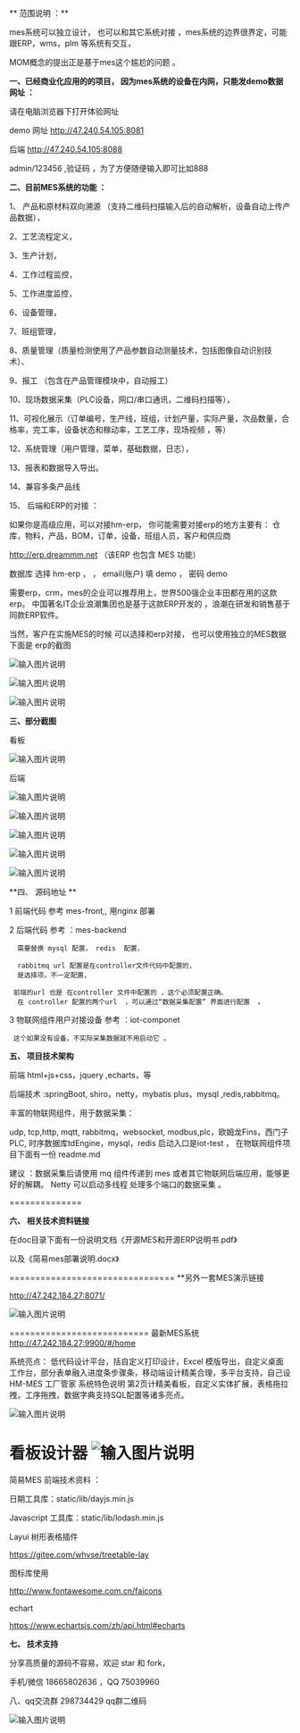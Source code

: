 ** 范围说明 ：** 

mes系统可以独立设计， 也可以和其它系统对接 ，mes系统的边界很界定，可能跟ERP，wms，plm 等系统有交互，

MOM概念的提出正是基于mes这个尴尬的问题 。


**一、已经商业化应用的的项目， 因为mes系统的设备在内网，只能发demo数据网址 ：** 

请在电脑浏览器下打开体验网址

demo  网址 http://47.240.54.105:8081

后端  http://47.240.54.105:8088 

 admin/123456   ,验证码 ，为了方便随便输入即可比如888

**二、目前MES系统的功能 ：** 

1、 产品和原材料双向溯源 （支持二维码扫描输入后的自动解析，设备自动上传产品数据），

2、工艺流程定义，

3、生产计划， 

4、工作过程监控，

5、工作进度监控，

6、设备管理，

7、班组管理，

8、质量管理（质量检测使用了产品参数自动测量技术，包括图像自动识别技术）、

9、报工 （包含在产品管理模块中，自动报工）

10、现场数据采集（PLC设备，网口/串口通讯，二维码扫描等），

11、可视化展示（订单编号，生产线，班组，计划产量，实际产量，次品数量，合格率，完工率，设备状态和稼动率，工艺工序，现场视频 ，等）

12、系统管理（用户管理，菜单，基础数据，日志），

13、报表和数据导入导出。

14、兼容多条产品线 

15、 后端和ERP的对接 ：

如果你是高级应用，可以对接hm-erp，
你可能需要对接erp的地方主要有：
仓库，物料，产品，BOM，订单，设备，班组人员，客户和供应商

http://erp.dreammm.net
（该ERP 也包含 MES 功能）

数据库  选择 hm-erp ，
  ，  email(账户) 填 demo ， 密码 demo

 需要erp，crm，mes的企业可以推荐用上，世界500强企业丰田都在用的这款erp。
 中国著名IT企业浪潮集团也是基于这款ERP开发的 ，浪潮在研发和销售基于同款ERP软件。

当然，客户在实施MES的时候 可以选择和erp对接， 也可以使用独立的MES数据 
下面是 erp的截图  

![输入图片说明](images/image-apps.png)

![输入图片说明](images/image-manfacture.png)


![输入图片说明](images/image-application.png)

**三、部分截图**

看板

![输入图片说明](images/image.png)


后端


![输入图片说明](images/image-order-gant.png)

![输入图片说明](images/image-daliy-plan.png)

![输入图片说明](images/image3.png)

![输入图片说明](images/image--%E6%95%B0%E6%8D%AE%E9%87%87%E9%9B%86%E9%85%8D%E7%BD%AE-%E7%BC%96%E8%BE%91.png)


![输入图片说明](images/image=product.png)

**四、 源码地址 **


1     前端代码 参考 mes-front,,  用nginx 部署

2   后端代码 参考 ：mes-backend  


      需要替换 mysql 配置， redis  配置，  

      rabbitmq url 配置是在controller文件代码中配置的，
      是选择项，不一定配置， 

     前端的url 也是 在controller 文件中配置的 ，这个必须配置正确。
      在 controller 配置的两个url  ，可以通过“数据采集配置” 界面进行配置  。

3   物联网组件用户对接设备  参考  ：iot-componet

     这个如果没有设备，不实际采集数据就不用启动它 。
     

**五、 项目技术架构**

前端    html+js+css，jquery ,echarts，等

后端技术 :springBoot, shiro，netty，mybatis plus，mysql ,redis,rabbitmq。

丰富的物联网组件，用于数据采集：

udp, tcp,http, mqtt, rabbitmq，websocket, modbus,plc，欧姆龙Fins，西门子 PLC,
时序数据库tdEngine，mysql，redis
启动入口是iot-test ，
在物联网组件项目下面有一份 readme.md

建议 ：数据采集后请使用 mq 组件传递到 mes 或者其它物联网后端应用，能够更好的解耦。
Netty 可以启动多线程 处理多个端口的数据采集 。

==============

**六、 相关技术资料链接**

在doc目录下面有一份说明文档《开源MES和开源ERP说明书.pdf》


以及《简易mes部署说明.docx》

================================
**另外一套MES演示链接 

http://47.242.184.27:8071/

![输入图片说明](images/other-mes.png)


===========================
最新MES系统 
http://47.242.184.27:9900/#/home

系统亮点：
低代码设计平台，括自定义打印设计，Excel 模版导出，自定义桌面工作台，部分表单融入进度条步骤条，移动端设计精美合理，多平台支持，自己设
HM-MES 工厂管家 系统特色说明 第2页计精美看板，自定义实体扩展，表格拖拉拽，工序拖拽，数据字典支持SQL配置等诸多亮点。


![输入图片说明](images/image-new.png)


看板设计器
![输入图片说明](kanban.png)
==============


简易MES 前端技术资料 ：


日期工具库：static/lib/dayjs.min.js

Javascript 工具库：static/lib/lodash.min.js

Layui 树形表格插件

https://gitee.com/whvse/treetable-lay

图标库使用

http://www.fontawesome.com.cn/faicons

echart

https://www.echartsjs.com/zh/api.html#echarts


**七、  技术支持**

 分享高质量的源码不容易，欢迎 star 和 fork，

手机/微信 18665802636 ，QQ 75039960


八、qq交流群 298734429 
qq群二维码 

![输入图片说明](images/image-qq%E7%BE%A4%E4%BA%8C%E7%BB%B4%E7%A0%81.png)
